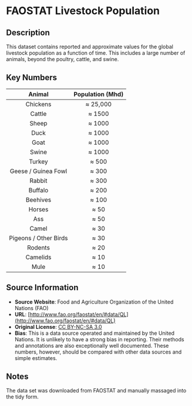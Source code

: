 # FAOSTAT Livestock Population

## Description 
This dataset contains reported and approximate values for the global livestock
population as a function of time. This includes a large number of animals,
beyond the poultry, cattle, and swine. 

## Key Numbers
| Animal | Population (Mhd)|
| :--: | :--: | 
| Chickens | ≈ 25,000 |
| Cattle | ≈ 1500 |
| Sheep | ≈ 1000 | 
| Duck | ≈ 1000 | 
| Goat | ≈ 1000 |
| Swine | ≈ 1000 | 
| Turkey | ≈ 500 |
| Geese / Guinea Fowl | ≈ 300 | 
| Rabbit | ≈ 300 |
| Buffalo | ≈ 200 | 
| Beehives | ≈ 100 |
| Horses | ≈ 50 | 
| Ass | ≈ 50 | 
| Camel | ≈ 30 | 
| Pigeons / Other Birds | ≈ 30 |
| Rodents | ≈ 20 | 
| Camelids | ≈ 10 | 
| Mule | ≈ 10 |

## Source Information
* **Source Website**:  Food and Agriculture Organization of the United Nations (FAO)
* **URL**: [http://www.fao.org/faostat/en/#data/QL](http://www.fao.org/faostat/en/#data/QL)
* **Original License**: [CC BY-NC-SA 3.0](https://creativecommons.org/licenses/by-nc-sa/3.0/)
* **Bias**: This is a data source operated and maintained by the United Nations.
  It is unlikely to have a strong bias in reporting. Their methods and
  annotations are also exceptionally well documented. These numbers, however,
  should be compared with other data sources and simple estimates.

## Notes 
The data set was downloaded from FAOSTAT and manually massaged into the tidy
form. 